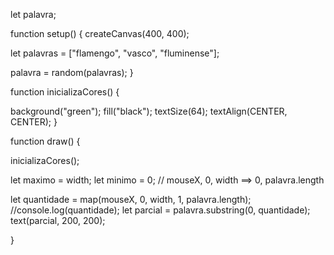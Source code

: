 let palavra;

function setup() {
  createCanvas(400, 400);
  
  
  let palavras = ["flamengo", "vasco", "fluminense"];
  
  palavra = random(palavras);
}

function inicializaCores() {
  
  background("green");
  fill("black");
  textSize(64);
  textAlign(CENTER, CENTER);
}

function draw() {
  
  inicializaCores();

  let maximo = width;
  let minimo = 0;
  // mouseX, 0, width ==> 0, palavra.length
  
  let quantidade = map(mouseX, 0, width, 1, palavra.length);
  //console.log(quantidade);
  let parcial = palavra.substring(0, quantidade);
  text(parcial, 200, 200);
  
}
